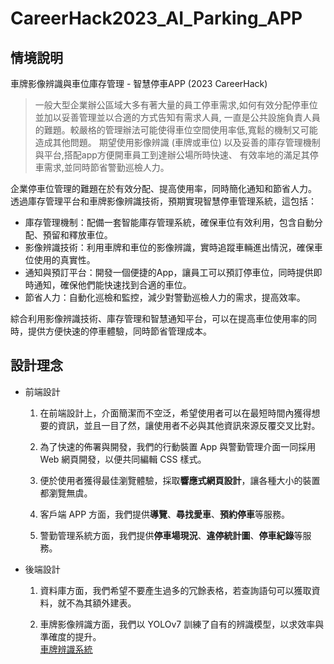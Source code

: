 # CareerHack2023_AI_Parking_APP

## 情境說明

車牌影像辨識與車位庫存管理 - 智慧停車APP (2023 CareerHack)

> 一般大型企業辦公區域大多有著大量的員工停車需求,如何有效分配停車位並加以妥善管理並以合適的方式告知有需求人員,
一直是公共設施負責人員的難題。較嚴格的管理辦法可能使得車位空間使用率低,寬鬆的機制又可能造成其他問題。
期望使用影像辨識 (車牌或車位) 以及妥善的庫存管理機制與平台,搭配app方便開車員工到達辦公場所時快速、
有效率地的滿足其停車需求,並同時節省警勤巡檢人力。

企業停車位管理的難題在於有效分配、提高使用率，同時簡化通知和節省人力。
透過庫存管理平台和車牌影像辨識技術，預期實現智慧停車管理系統，這包括：

- 庫存管理機制：配備一套智能庫存管理系統，確保車位有效利用，包含自動分配、預留和釋放車位。
- 影像辨識技術：利用車牌和車位的影像辨識，實時追蹤車輛進出情況，確保車位使用的真實性。
- 通知與預訂平台：開發一個便捷的App，讓員工可以預訂停車位，同時提供即時通知，確保他們能快速找到合適的車位。
- 節省人力：自動化巡檢和監控，減少對警勤巡檢人力的需求，提高效率。

綜合利用影像辨識技術、庫存管理和智慧通知平台，可以在提高車位使用率的同時，提供方便快速的停車體驗，同時節省管理成本。

## 設計理念

- 前端設計

    1.  在前端設計上，介面簡潔而不空泛，希望使用者可以在最短時間內獲得想要的資訊，並且一目了然，讓使用者不必與其他資訊來源反覆交叉比對。

    2.  為了快速的佈署與開發，我們的行動裝置 App 與警勤管理介面一同採用 Web 網頁開發，以便共同編輯 CSS 樣式。

    3.  便於使用者獲得最佳瀏覽體驗，採取**響應式網頁設計**，讓各種大小的裝置都瀏覽無虞。
    
    4.  客戶端 APP 方面，我們提供**導覽**、**尋找愛車**、**預約停車**等服務。
    
    5.  警勤管理系統方面，我們提供**停車場現況**、**違停統計圖**、**停車紀錄**等服務。

- 後端設計

    1.  資料庫方面，我們希望不要產生過多的冗餘表格，若查詢語句可以獲取資料，就不為其額外建表。

    2.  車牌影像辨識方面，我們以 YOLOv7 訓練了自有的辨識模型，以求效率與準確度的提升。  
        [車牌辨識系統](https://github.com/JimYang1999/CareerHack_AI_Parking_OCR)
